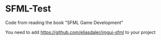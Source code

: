 # SFML-Test
Code from reading the book "SFML Game Development"

You need to add https://github.com/eliasdaler/imgui-sfml to your project
